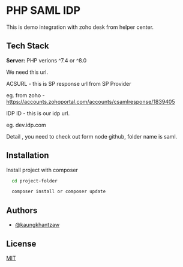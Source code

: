 
# PHP SAML IDP

This is demo integration with zoho desk from helper center.




## Tech Stack


**Server:** PHP verions ^7.4 or ^8.0

We need this url.

ACSURL - this is SP response url from SP Provider 

eg. from zoho - 
https://accounts.zohoportal.com/accounts/csamlresponse/1839405

IDP ID - this is our idp url.

eg. dev.idp.com

Detail , you need to check out form node github, folder name is saml.
## Installation

Install project with composer

```bash 
  cd project-folder

  composer install or composer update
```

## Authors

- [@kaungkhantzaw](https://www.github.com/kaungkhantzawdev)


## License

[MIT](https://choosealicense.com/licenses/mit/)

